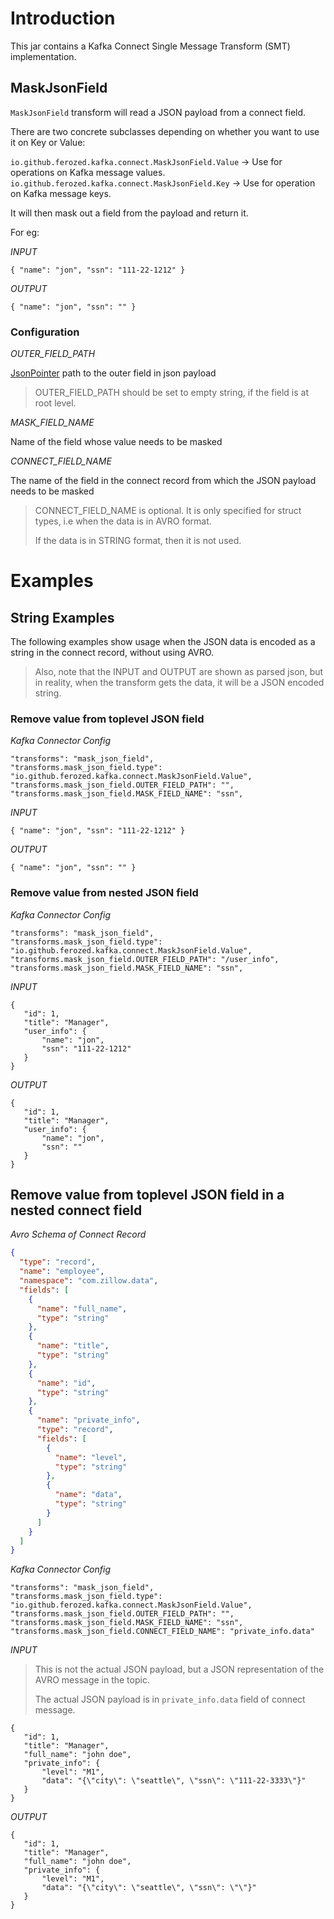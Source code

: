 # Introduction

This jar contains a Kafka Connect Single Message Transform (SMT) implementation.

## MaskJsonField

`MaskJsonField` transform will read a JSON payload from a connect field.

There are two concrete subclasses depending on whether you want to use it on Key or Value:

`io.github.ferozed.kafka.connect.MaskJsonField.Value` -> Use for operations on Kafka message values.
`io.github.ferozed.kafka.connect.MaskJsonField.Key` -> Use for operation on Kafka message keys.

It will then mask out a field from the payload and return it.

For eg:

*INPUT*

```
{ "name": "jon", "ssn": "111-22-1212" }
```

*OUTPUT*

```
{ "name": "jon", "ssn": "" }
```

### Configuration

*OUTER_FIELD_PATH*

[JsonPointer](https://www.rfc-editor.org/rfc/rfc6901) path to the outer field in json payload

> OUTER_FIELD_PATH should be set to empty string, if the field is at root level.

*MASK_FIELD_NAME*

Name of the field whose value needs to be masked

*CONNECT_FIELD_NAME*

The name of the field in the connect record from which the JSON payload needs to be masked

> CONNECT_FIELD_NAME is optional. It is only specified for struct types, i.e when the data is in AVRO format.
> 
> If the data is in STRING format, then it is not used.

# Examples

## String Examples

The following examples show usage when the JSON data is encoded as a string
in the connect record, without using AVRO.

> Also, note that the INPUT and OUTPUT are shown as parsed json,
> but in reality, when the transform gets the data, it will be 
> a JSON encoded string.

### Remove value from toplevel JSON field

*Kafka Connector Config*


```
"transforms": "mask_json_field",
"transforms.mask_json_field.type": "io.github.ferozed.kafka.connect.MaskJsonField.Value",
"transforms.mask_json_field.OUTER_FIELD_PATH": "",
"transforms.mask_json_field.MASK_FIELD_NAME": "ssn",
```

*INPUT*

```
{ "name": "jon", "ssn": "111-22-1212" }
```

*OUTPUT*

```
{ "name": "jon", "ssn": "" }
```


### Remove value from nested JSON field

*Kafka Connector Config*

```
"transforms": "mask_json_field",
"transforms.mask_json_field.type": "io.github.ferozed.kafka.connect.MaskJsonField.Value",
"transforms.mask_json_field.OUTER_FIELD_PATH": "/user_info",
"transforms.mask_json_field.MASK_FIELD_NAME": "ssn",
```

*INPUT*

```
{ 
   "id": 1,
   "title": "Manager",
   "user_info": {
       "name": "jon", 
       "ssn": "111-22-1212" 
   }
}
```

*OUTPUT*

```
{ 
   "id": 1,
   "title": "Manager",
   "user_info": {
       "name": "jon", 
       "ssn": "" 
   }
}
```

## Remove value from toplevel JSON field in a nested connect field


*Avro Schema of Connect Record*

```json
{
  "type": "record",
  "name": "employee",
  "namespace": "com.zillow.data",
  "fields": [
    {
      "name": "full_name",
      "type": "string"
    },
    {
      "name": "title",
      "type": "string"
    },
    {
      "name": "id",
      "type": "string"
    },
    {
      "name": "private_info",
      "type": "record",
      "fields": [
        {
          "name": "level",
          "type": "string"
        },
        {
          "name": "data",
          "type": "string"
        }
      ]
    }
  ]
}
```

*Kafka Connector Config*

```
"transforms": "mask_json_field",
"transforms.mask_json_field.type": "io.github.ferozed.kafka.connect.MaskJsonField.Value",
"transforms.mask_json_field.OUTER_FIELD_PATH": "",
"transforms.mask_json_field.MASK_FIELD_NAME": "ssn",
"transforms.mask_json_field.CONNECT_FIELD_NAME": "private_info.data"
```

*INPUT*

> This is not the actual JSON payload, but a JSON representation of the AVRO message in the topic.
> 
> The actual JSON payload is in `private_info.data` field of connect message.


```
{ 
   "id": 1,
   "title": "Manager",
   "full_name": "john doe",
   "private_info": {
       "level": "M1", 
       "data": "{\"city\": \"seattle\", \"ssn\": \"111-22-3333\"}" 
   }
}
```

*OUTPUT*

```
{ 
   "id": 1,
   "title": "Manager",
   "full_name": "john doe",
   "private_info": {
       "level": "M1", 
       "data": "{\"city\": \"seattle\", \"ssn\": \"\"}" 
   }
}
```
